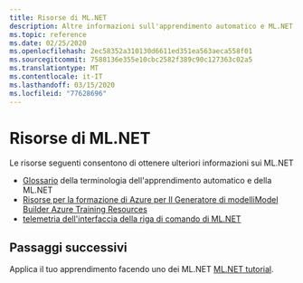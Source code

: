 ```yaml
---
title: Risorse di ML.NET
description: Altre informazioni sull'apprendimento automatico e ML.NET
ms.topic: reference
ms.date: 02/25/2020
ms.openlocfilehash: 2ec58352a310130d6611ed351ea563aeca558f01
ms.sourcegitcommit: 7588136e355e10cbc2582f389c90c127363c02a5
ms.translationtype: MT
ms.contentlocale: it-IT
ms.lasthandoff: 03/15/2020
ms.locfileid: "77628696"
---
```

# <a name="mlnet-resources"></a>Risorse di ML.NET

Le risorse seguenti consentono di ottenere ulteriori informazioni sui ML.NET

- [Glossario](glossary.md) della terminologia dell'apprendimento automatico e della ML.NET
- [Risorse per la formazione di Azure per Il Generatore di modelliModel Builder Azure Training Resources](azure-training-concepts-model-builder.md)
- [telemetria dell'interfaccia della riga di comando di ML.NET](ml-net-cli-telemetry.md)

## <a name="next-steps"></a>Passaggi successivi

Applica il tuo apprendimento facendo uno dei ML.NET [ML.NET tutorial](../tutorials/index.md).
